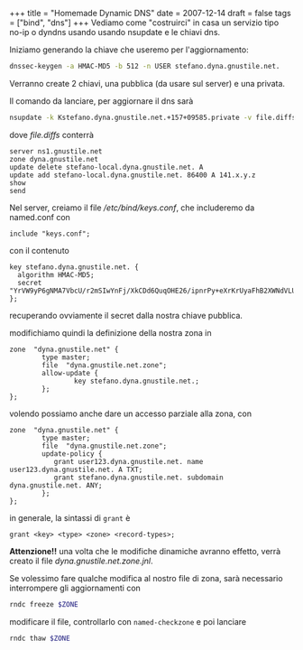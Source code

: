 +++
title = "Homemade Dynamic DNS"
date = 2007-12-14
draft = false
tags = ["bind", "dns"]
+++
Vediamo come "costruirci" in casa un servizio tipo no-ip o dyndns usando usando nsupdate e le chiavi dns.

Iniziamo generando la chiave che useremo per l'aggiornamento:
```bash
dnssec-keygen -a HMAC-MD5 -b 512 -n USER stefano.dyna.gnustile.net.
```
Verranno create 2 chiavi, una pubblica (da usare sul server) e una privata.

Il comando da lanciare, per aggiornare il dns sarà
```bash
nsupdate -k Kstefano.dyna.gnustile.net.+157+09585.private -v file.diffs
```
dove *file.diffs* conterrà
```
server ns1.gnustile.net
zone dyna.gnustile.net
update delete stefano-local.dyna.gnustile.net. A
update add stefano-local.dyna.gnustile.net. 86400 A 141.x.y.z
show
send
```
Nel server, creiamo il file */etc/bind/keys.conf*, che includeremo da named.conf con
```
include "keys.conf";
```
con il contenuto
```
key stefano.dyna.gnustile.net. {
  algorithm HMAC-MD5;
  secret "YrVW9yP6gNMA7VbcU/r2mSIwYnFj/XkCDd6QuqOHE26/ipnrPy+eXrKrUyaFhB2XWNdVLUX7QCUkfhg4zN5YiA==";
};
```
recuperando ovviamente il secret dalla nostra chiave pubblica.

modifichiamo quindi la definizione della nostra zona in
```
zone  "dyna.gnustile.net" {
        type master;
        file  "dyna.gnustile.net.zone";
        allow-update {
                key stefano.dyna.gnustile.net.;
        };
};
```
volendo possiamo anche dare un accesso parziale alla zona, con
```
zone  "dyna.gnustile.net" {
        type master;
        file  "dyna.gnustile.net.zone";
        update-policy {
           grant user123.dyna.gnustile.net. name user123.dyna.gnustile.net. A TXT;
           grant stefano.dyna.gnustile.net. subdomain dyna.gnustile.net. ANY;
        };
};
```
in generale, la sintassi di `grant` è
```
grant <key> <type> <zone> <record-types>;
```
**Attenzione!!** una volta che le modifiche dinamiche avranno effetto, verrà creato il file *dyna.gnustile.net.zone.jnl*.

Se volessimo fare qualche modifica al nostro file di zona, sarà necessario interrompere gli aggiornamenti con
```bash
rndc freeze $ZONE
```
modificare il file, controllarlo con `named-checkzone` e poi lanciare
```bash
rndc thaw $ZONE
```